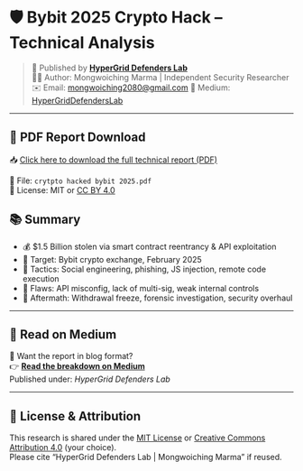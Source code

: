 # 🛡️ Bybit 2025 Crypto Hack – Technical Analysis

> 📡 Published by **[HyperGrid Defenders Lab](https://medium.com/@NextGencyber)**  
> 🧑‍💻 Author: Mongwoiching Marma | Independent Security Researcher  
> ✉️ Email: mongwoiching2080@gmail.com 
> 🔗 Medium: [HyperGridDefendersLab](https://medium.com/@NextGencyber)

---

## 📄 PDF Report Download

📥 [Click here to download the full technical report (PDF)](./crytpto%20hacked%20bybit%202025.pdf)

📁 File: `crytpto hacked bybit 2025.pdf`  
📝 License: MIT or [CC BY 4.0](https://creativecommons.org/licenses/by/4.0/)

## 📚 Summary

- 💰 $1.5 Billion stolen via smart contract reentrancy & API exploitation
- 🎯 Target: Bybit crypto exchange, February 2025
- 🧠 Tactics: Social engineering, phishing, JS injection, remote code execution
- 🔐 Flaws: API misconfig, lack of multi-sig, weak internal controls
- 🚨 Aftermath: Withdrawal freeze, forensic investigation, security overhaul

---

## 🧱 Read on Medium

📖 Want the report in blog format?  
👉 **[Read the breakdown on Medium](https://medium.com/@NextGencyber)**  
Published under: *HyperGrid Defenders Lab*

---

## 📢 License & Attribution

This research is shared under the [MIT License](LICENSE) or [Creative Commons Attribution 4.0](https://creativecommons.org/licenses/by/4.0/) (your choice).  
Please cite “HyperGrid Defenders Lab | Mongwoiching Marma” if reused.

